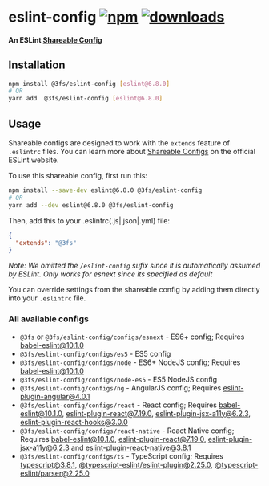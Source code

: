 # eslint-config [![npm][npm-image]][npm-url] [![downloads][downloads-image]][downloads-url]

#### An ESLint [Shareable Config][shareable-configs-url]

## Installation

```sh
npm install @3fs/eslint-config [eslint@6.8.0]
# OR
yarn add  @3fs/eslint-config [eslint@6.8.0]
```

## Usage

Shareable configs are designed to work with the `extends` feature of `.eslintrc` files.
You can learn more about
[Shareable Configs][shareable-configs-url] on the
official ESLint website.

To use this shareable config, first run this:

```sh
npm install --save-dev eslint@6.8.0 @3fs/eslint-config
# OR
yarn add --dev eslint@6.8.0 @3fs/eslint-config
```

Then, add this to your .eslintrc(.js|.json|.yml) file:

```json
{
  "extends": "@3fs"
}
```

*Note: We omitted the `/eslint-config` sufix since it is automatically assumed by ESLint. Only works for esnext since its specified as default*

You can override settings from the shareable config by adding them directly into your
`.eslintrc` file.

### All available configs

* `@3fs` or `@3fs/eslint-config/configs/esnext` - ES6+ config; Requires [babel-eslint@10.1.0][babel-eslint]
* `@3fs/eslint-config/configs/es5` - ES5 config
* `@3fs/eslint-config/configs/node` - ES6+ NodeJS config; Requires [babel-eslint@10.1.0][babel-eslint]
* `@3fs/eslint-config/configs/node-es5` - ES5 NodeJS config
* `@3fs/eslint-config/configs/ng` - AngularJS config; Requires [eslint-plugin-angular@4.0.1][eslint-plugin-angular]
* `@3fs/eslint-config/configs/react` - React config; Requires [babel-eslint@10.1.0][babel-eslint], [eslint-plugin-react@7.19.0][eslint-plugin-react], [eslint-plugin-jsx-a11y@6.2.3][eslint-plugin-jsx-a11y], [eslint-plugin-react-hooks@3.0.0][eslint-plugin-react-hooks]
* `@3fs/eslint-config/configs/react-native` - React Native config; Requires [babel-eslint@10.1.0][babel-eslint], [eslint-plugin-react@7.19.0][eslint-plugin-react], [eslint-plugin-jsx-a11y@6.2.3][eslint-plugin-jsx-a11y] and [eslint-plugin-react-native@3.8.1][eslint-plugin-react-native]
* `@3fs/eslint-config/configs/ts` - TypeScript config; Requires [typescript@3.8.1][typescript], [@typescript-eslint/eslint-plugin@2.25.0][@typescript-eslint/eslint-plugin], [@typescript-eslint/parser@2.25.0][@typescript-eslint/parser]



[//]: # (URLs)

[//]: # (main)

[npm-image]: https://img.shields.io/npm/v/@3fs/eslint-config.svg
[npm-url]: https://npmjs.org/package/@3fs/eslint-config
[downloads-image]: https://img.shields.io/npm/dm/@3fs/eslint-config.svg
[downloads-url]: https://npmjs.org/package/@3fs/eslint-config
[shareable-configs-url]: http://eslint.org/docs/developer-guide/shareable-configs

[//]: # (other)

[babel-eslint]: https://www.npmjs.com/package/babel-eslint
[eslint-plugin-angular]: https://www.npmjs.com/package/eslint-plugin-angular
[eslint-plugin-react]: https://www.npmjs.com/package/eslint-plugin-react
[eslint-plugin-jsx-a11y]: https://www.npmjs.com/package/eslint-plugin-jsx-a11y
[eslint-plugin-react-hooks]: https://www.npmjs.com/package/eslint-plugin-react-hooks
[typescript]: https://www.npmjs.com/package/typescript
[@typescript-eslint/parser]: https://www.npmjs.com/package/@typescript-eslint/parser
[@typescript-eslint/eslint-plugin]: https://www.npmjs.com/package/@typescript-eslint/eslint-plugin
[eslint-plugin-react-native]: https://www.npmjs.com/package/eslint-plugin-react-native

